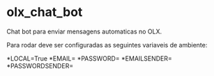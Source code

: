 # olx_chat_bot

Chat bot para enviar mensagens automaticas no OLX.

Para rodar deve ser configuradas as seguintes variaveis de ambiente:

*LOCAL=True
*EMAIL=
*PASSWORD=
*EMAILSENDER=
*PASSWORDSENDER=
